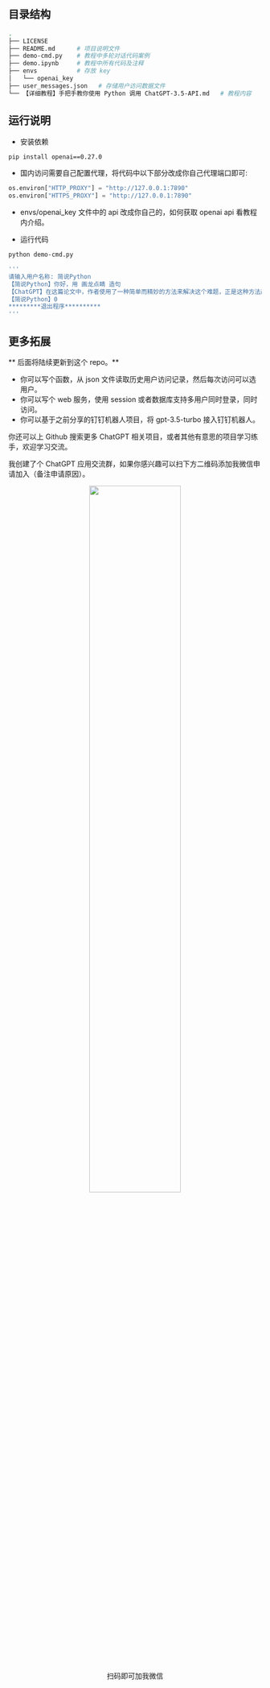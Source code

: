 ## 目录结构

```bash
.
├── LICENSE
├── README.md      # 项目说明文件
├── demo-cmd.py    # 教程中多轮对话代码案例
├── demo.ipynb     # 教程中所有代码及注释
├── envs           # 存放 key
│   └── openai_key
├── user_messages.json   # 存储用户访问数据文件
└── 【详细教程】手把手教你使用 Python 调用 ChatGPT-3.5-API.md   # 教程内容
```

## 运行说明

- 安装依赖
```bash
pip install openai==0.27.0
```

- 国内访问需要自己配置代理，将代码中以下部分改成你自己代理端口即可:
```python
os.environ["HTTP_PROXY"] = "http://127.0.0.1:7890"
os.environ["HTTPS_PROXY"] = "http://127.0.0.1:7890"
```

- envs/openai_key 文件中的 api 改成你自己的，如何获取 openai api 看教程内介绍。


- 运行代码
```bash
python demo-cmd.py

'''
请输入用户名称: 简说Python
【简说Python】你好，用 画龙点睛 造句
【ChatGPT】在这篇论文中，作者使用了一种简单而精妙的方法来解决这个难题，正是这种方法起到了画龙点睛的作用，使得整个研究更加完美。
【简说Python】0
*********退出程序**********
'''
```

## 更多拓展

** 后面将陆续更新到这个 repo。**

- 你可以写个函数，从 json 文件读取历史用户访问记录，然后每次访问可以选用户。
- 你可以写个 web 服务，使用 session 或者数据库支持多用户同时登录，同时访问。
- 你可以基于之前分享的钉钉机器人项目，将 gpt-3.5-turbo 接入钉钉机器人。

你还可以上 Github 搜索更多 ChatGPT 相关项目，或者其他有意思的项目学习练手，欢迎学习交流。


我创建了个 ChatGPT 应用交流群，如果你感兴趣可以扫下方二维码添加我微信申请加入（备注申请原因）。

<center>
<img src="https://img-blog.csdnimg.cn/8005475710f1431095f60b2e97af42c4.png" width=60% />

扫码即可加我微信
</center>


